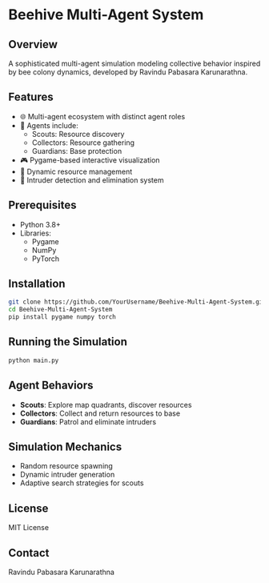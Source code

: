 # Beehive Multi-Agent System

## Overview
A sophisticated multi-agent simulation modeling collective behavior inspired by bee colony dynamics, developed by Ravindu Pabasara Karunarathna.

## Features
- 🌐 Multi-agent ecosystem with distinct agent roles
- 🤖 Agents include:
  - Scouts: Resource discovery
  - Collectors: Resource gathering
  - Guardians: Base protection
- 🎮 Pygame-based interactive visualization
- 🔄 Dynamic resource management
- 🚨 Intruder detection and elimination system

## Prerequisites
- Python 3.8+
- Libraries: 
  - Pygame
  - NumPy
  - PyTorch

## Installation
```bash
git clone https://github.com/YourUsername/Beehive-Multi-Agent-System.git
cd Beehive-Multi-Agent-System
pip install pygame numpy torch
```

## Running the Simulation
```bash
python main.py
```

## Agent Behaviors
- **Scouts**: Explore map quadrants, discover resources
- **Collectors**: Collect and return resources to base
- **Guardians**: Patrol and eliminate intruders

## Simulation Mechanics
- Random resource spawning
- Dynamic intruder generation
- Adaptive search strategies for scouts

## License
MIT License

## Contact
Ravindu Pabasara Karunarathna
